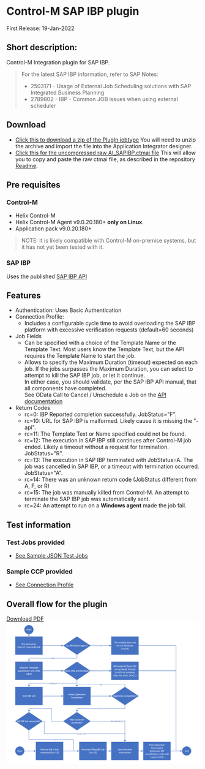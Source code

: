 # Control-M SAP IBP plugin

First Release: 19-Jan-2022

## Short description:

Control-M Integration plugin for SAP IBP. 

>For the latest SAP IBP information, refer to SAP Notes:
> * 2503171 - Usage of External Job Scheduling solutions with SAP Integrated Business Planning
> * 2789802 - IBP - Common JOB issues when using external scheduler

## Download 

* [Click this to download a zip of the PlugIn jobtype](resources/AI_SAPIBP.zip)
   You will need to unzip the archive and import the file into the Application Integrator designer.
* [Click this for the uncompressed raw AI_SAPIBP.ctmai file](resources/AI_SAPIBP.ctmai)
   This will allow you to copy and paste the raw ctmai file, as described in the repository [Readme](https://github.com/controlm/integrations-plugins-community-solutions#saving-application-integrator-files-for-use).
  
## Pre requisites

### Control-M

* Helix Control-M 
* Helix Control-M Agent v9.0.20.180+ **only on Linux**.
* Application pack v9.0.20.180+

> NOTE: It is likely compatible with Control-M on-premise systems, but it has not yet been tested with it.

### SAP IBP

Uses the published [SAP IBP API](resources/ExternalJobScheduling_Official.pdf)


## Features

* Authentication: Uses Basic Authentication
* Connection Profile:
    * Includes a configurable cycle time to avoid overloading the SAP IBP platform with excessive verification requests (default=60 seconds)
* Job Fields
    * Can be specified with a choice of the Template Name or the Template Text. Most users know the Template Text, but the API requires the Template Name to start the job.
    * Allows to specify the Maximum Duration (timeout) expected on each job.
        If the jobs surpasses the Maximum Duration, you can select to attempt to kill the SAP IBP job, or let it continue.<br>
        In either case, you should validate, per the SAP IBP API manual, that all components have completed.<br>
        See OData Call to Cancel / Unschedule a Job on the [API documentation](resources/ExternalJobScheduling_Official.pdf)
* Return Codes
    * rc=0: IBP Reported completion successfully. JobStatus="F".
    * rc=10: URL for SAP IBP is malformed. Likely cause it is missing the "-api".
    * rc=11: The Template Text or Name specified could not be found.
    * rc=12: The execution in SAP IBP still continues after Control-M job ended. Likely a timeout without a request for termination. JobStatus="R".
    * rc=13: The execution in SAP IBP terminated with JobStatus=A. The job was cancelled in SAP IBP, or a timeout with termination occurred. JobStatus="A".
    * rc=14: There was an unknown return code (JobStatus different from A, F, or R)
    * rc=15: The job was manually killed from Control-M. An attempt to terminate the SAP IBP job was automatically sent.
    * rc=24: An attempt to run on a **Windows agent** made the job fail.

## Test information

### Test Jobs provided

* [See Sample JSON Test Jobs](resources/AI_SAP_IBP_Test_Jobs.json)

### Sample CCP provided

* [See Connection Profile](resources/AI_SAP_IBP_CP.json)

## Overall flow for the plugin

[Download PDF](images/AppInt_Flow.pdf)
![SAP IBP Plugin flow](images/AppInt_Flow.png)
